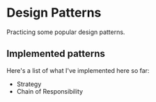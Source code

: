 # Design Patterns

Practicing some popular design patterns.

## Implemented patterns

Here's a list of what I've implemented here so far:
- Strategy
- Chain of Responsibility
